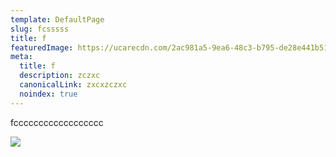 ```yaml
---
template: DefaultPage
slug: fcsssss
title: f
featuredImage: https://ucarecdn.com/2ac981a5-9ea6-48c3-b795-de28e441b511/-/preview/-/enhance/73/
meta:
  title: f
  description: zczxc
  canonicalLink: zxcxzczxc
  noindex: true
---
```

fcccccccccccccccccc

![](https://ucarecdn.com/4b96c0e7-eb4f-4deb-9514-3886e84d06f2/)